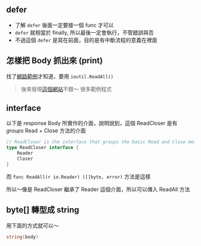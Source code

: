 
## defer

- 了解 `defer` 後面一定要接一個 func 才可以
- `defer` 就相當於 finally, 所以最後一定會執行，不管錯誤與否
- 不過這個 `defer` 是寫在前面，目的是有中斷流程的意義在裡面

## 怎樣把 Body 抓出來 (print)

找了[網路範例](https://dlintw.github.io/gobyexample/public/http-client.html])才知道，要用 `ioutil.ReadAll()`

> 後來發現[這個網站](https://dlintw.github.io/gobyexample/public/index.html)不錯～ 很多範例程式

## interface
 
以下是 response Body 所實作的介面，說明說到，這個 ReadCloser 是有 *groups* Read + Close 方法的介面  
```go
// ReadCloser is the interface that groups the basic Read and Close methods.
type ReadCloser interface {
	Reader
	Closer
}
```

而 `func ReadAll(r io.Reader) ([]byte, error)` 方法是這樣

所以～像是 ReadCloser 繼承了 Reader 這個介面，所以可以傳入 ReadAll 方法  

## byte[] 轉型成 string

用下面的方式就可以～  


```go
string(body)
```
